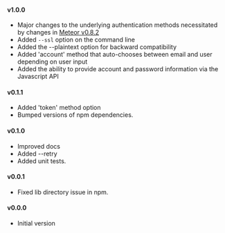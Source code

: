 #### v1.0.0
* Major changes to the underlying authentication methods necessitated by changes in [Meteor v0.8.2](https://github.com/meteor/meteor/blob/release-0.8.2/History.md#v082)
* Added `--ssl` option on the command line
* Added the --plaintext option for backward compatibility
* Added 'account' method that auto-chooses between email and user depending on user input
* Added the ability to provide account and password information via the Javascript API

#### v0.1.1
* Added 'token' method option
* Bumped versions of npm dependencies.

#### v0.1.0
* Improved docs
* Added --retry
* Added unit tests.

#### v0.0.1
* Fixed lib directory issue in npm.

#### v0.0.0
* Initial version
